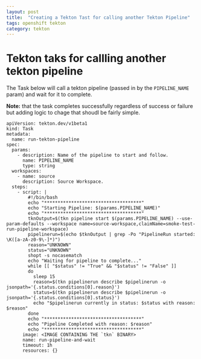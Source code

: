 ```yaml
---
layout: post
title:  "Creating a Tekton Tast for calling another Tekton Pipeline"
tags: openshift tekton
category: tekton
---
```


# Tekton taks for callling another tekton pipeline

The Task below will call a tekton pipeline (passed in by the `PIPELINE_NAME` param) and wait for it to complete. 

**Note:** that the task completes successfully regardless of success or failure but adding logic to chage that shoudl be fairly simple.

```
apiVersion: tekton.dev/v1beta1
kind: Task
metadata:
  name: run-tekton-pipeline
spec:
  params:
    - description: Name of the pipeline to start and follow.
      name: PIPELINE_NAME
      type: string
  workspaces:
    - name: source
      description: Source Workspace.
  steps:
    - script: |
        #!/bin/bash
        echo "************************************"
        echo "Starting Pipeline: $(params.PIPELINE_NAME)"
        echo "************************************"
        tknOutput=$(tkn pipeline start $(params.PIPELINE_NAME) --use-param-defaults --workspace name=source-workspace,claimName=smoke-test-run-pipeline-workspace)
        pipelinerun=$(echo $tknOutput | grep -Po "PipelineRun started: \K([a-zA-z0-9\-]*)")
        reason="UNKNOWN"
        status="UNKNOWN"
        shopt -s nocasematch
        echo "Waiting for pipeline to complete..."
        while [[ "$status" != "True" && "$status" != "False" ]]
        do
          sleep 15
          reason=$(tkn pipelinerun describe $pipelinerun -o jsonpath='{.status.conditions[0].reason}')
          status=$(tkn pipelinerun describe $pipelinerun -o jsonpath='{.status.conditions[0].status}')
          echo "$pipelinerun currently in status: $status with reason: $reason"
        done
        echo "************************************"
        echo "Pipeline Completed with reason: $reason"
        echo "************************************"
      image: <IMAGE CONTAINING THE `tkn` BINARY>
      name: run-pipeline-and-wait
      timeout: 1h
      resources: {}
```